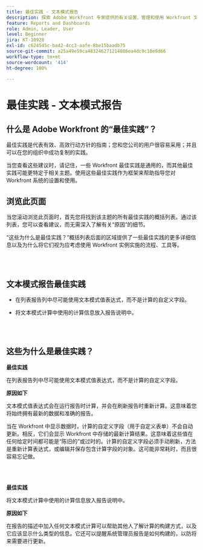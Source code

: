 ```yaml
---
title: 最佳实践 - 文本模式报告
description: 探索 Adobe Workfront 专家提供的有关设置、管理和使用 Workfront 文本模式报告的最佳实践建议。
feature: Reports and Dashboards
role: Admin, Leader, User
level: Beginner
jira: KT-10928
exl-id: c624545c-ba42-4cc3-aafe-8be15baadb75
source-git-commit: a25a49e59ca483246271214886ea4dc9c10e8d66
workflow-type: tm+mt
source-wordcount: '414'
ht-degree: 100%

---
```


# 最佳实践 - 文本模式报告

## 什么是 Adobe Workfront 的“最佳实践”？

最佳实践是代表有效、高效行动方针的指南；您和您公司的用户很容易采用；并且可以在您的组织中成功复制的实践。

当您查看这些建议时，请记住，一些 Workfront 最佳实践是通用的，而其他最佳实践可能更特定于相关主题。使用这些最佳实践作为框架来帮助指导您对 Workfront 系统的设置和使用。

## 浏览此页面

当您滚动浏览此页面时，首先您将找到该主题的所有最佳实践的概括列表。通过该列表，您可以查看建议，而无需深入了解有关“原因”的细节。

“这些为什么是最佳实践？”概括列表后面的区域提供了一些最佳实践的更多详细信息以及为什么将它们视为应考虑使用 Workfront 实例实施的流程、工具等。

</br>
</br>

## 文本模式报告最佳实践

* 在列表报告列中尽可能使用文本模式值表达式，而不是计算的自定义字段。

* 将文本模式计算中使用的计算信息放入报告说明中。

</br>
</br>

## 这些为什么是最佳实践？

**最佳实践**

在列表报告列中尽可能使用文本模式值表达式，而不是计算的自定义字段。



**原因如下**

文本模式值表达式会在运行报告时计算，并会在刷新报告时重新计算。这意味着您将始终拥有最新的数据和准确的报告。



当在 Workfront 中显示数据时，计算的自定义字段（用于自定义表单）不会自动更新。相反，它们会显示 Workfront 中存储的最新计算结果。这意味着这些值在任何给定时间都可能是“陈旧的”或过时的。计算的自定义字段必须手动刷新，方法是重新计算表达式，或编辑并保存包含计算字段的对象。这可能非常耗时，而且很容易忘记做。


</br>
</br>

**最佳实践**

将文本模式计算中使用的计算信息放入报告说明中。



**原因如下**

在报告的描述中加入任何文本模式计算可以帮助其他人了解计算的构建方式，以及它应该显示什么类型的信息。它还可以提醒系统管理员报告是如何构建的，以防将来需要进行更新。
